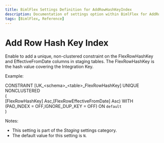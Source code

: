 ```yaml
---
title: BimlFlex Settings Definition for AddRowHashKeyIndex
description: Documentation of settings option within BimlFlex for AddRowHashKeyIndex
tags: [BimlFlex, Reference]
---
```


# Add Row Hash Key Index

Enable to add a unique, non-clustered constraint on the FlexRowHashKey and EffectiveFromDate columns in staging tables. The FlexRowHashKey is the hash value covering the Integration Key.



Example:



CONSTRAINT [UK_\<schema\>_\<table\>_FlexRowHashKey] UNIQUE NONCLUSTERED<br/>(<br/>  [FlexRowHashKey] Asc,[FlexRowEffectiveFromDate] Asc) WITH (PAD_INDEX = OFF,IGNORE_DUP_KEY = OFF) ON `default`<br/>)

Notes:

* This setting is part of the *Staging* settings category.
* The default value for this setting is `N`.
